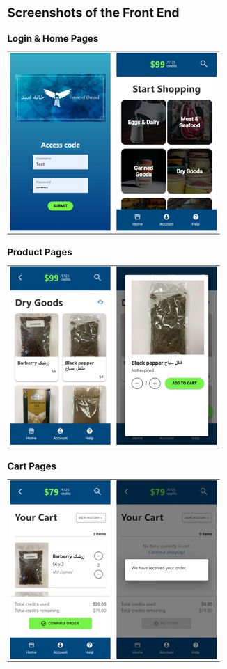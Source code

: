 # Screenshots of the Front End

## Login & Home Pages

<table width="700">
  <tr>
    <td><img src="images/1-login-page.png" alt="Image of Smooth Shopping's Login page" width="230"/></td>
    <td><img src="images/2-home-page.png" alt="Image of Smooth Shopping's Home page" width="230"/></td>
  </tr>
</table>


## Product Pages

<table width="700">
  <tr>
    <td><img src="images/3-product-page.png" alt="Image of Smooth Shopping's Product Overview page" width="230"/></td>
    <td><img src="images/3.1-product-page--dialog.png" alt="Image of Smooth Shopping's Product page after clicking an image" width="230"/></td>
  </tr>
</table>

## Cart Pages

<table width="700">
  <tr>
    <td><img src="images/4-cart-page.png" alt="Image of Smooth Shopping's Cart Overview page" width="230"/></td>
    <td><img src="images/4.1-cart-page--dialog.png" alt="Image of Smooth Shopping's Cart page after successfully submitting order" width="230"/></td>
  </tr>
</table>


